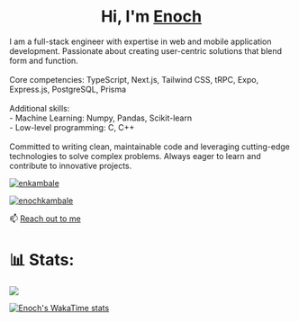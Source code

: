 <h1 align="center">Hi, I'm <a href="https://enkambale.com">Enoch</a></h1>
<p align="left">
I am a full-stack engineer with expertise in web and mobile application development. Passionate about creating user-centric solutions that blend form and function.
<br/><br/>
Core competencies: TypeScript, Next.js, Tailwind CSS, tRPC, Expo, Express.js, PostgreSQL, Prisma
<br/><br/>
Additional skills:
<br/>
- Machine Learning: Numpy, Pandas, Scikit-learn
<br/>
- Low-level programming: C, C++
<br/><br/>
Committed to writing clean, maintainable code and leveraging cutting-edge technologies to solve complex problems. Always eager to learn and contribute to innovative projects.
</p>


<p align="left"> <a href="https://twitter.com/enkambale" target="blank"><img src="https://img.shields.io/twitter/follow/enkambale?logo=twitter&style=for-the-badge" alt="enkambale" /></a> </p>
<p align="left"><a href="https://www.linkedin.com/in/enochkambale" target="blank"><img src="https://img.shields.io/badge/LinkedIn-0077B5?style=for-the-badge&logo=linkedin&logoColor=white" alt="enochkambale" /></a> </p>

📫 [Reach out to me](https://dev.enkambale.com/#contact)


# 📊 Stats:
![](https://github-readme-streak-stats.herokuapp.com/?user=camballe&theme=dark&hide_border=false) <br/>

[![Enoch's WakaTime stats](https://github-readme-stats.vercel.app/api/wakatime?username=enkambale&theme=dark&layout=compact&custom_title=WakaTime%20Stats%20(Last%207%20Days))](https://github.com/anuraghazra/github-readme-stats)
